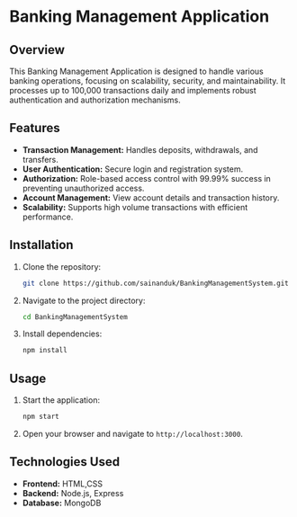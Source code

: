 # Banking Management Application

## Overview
This Banking Management Application is designed to handle various banking operations, focusing on scalability, security, and maintainability. It processes up to 100,000 transactions daily and implements robust authentication and authorization mechanisms.

## Features
- **Transaction Management:** Handles deposits, withdrawals, and transfers.
- **User Authentication:** Secure login and registration system.
- **Authorization:** Role-based access control with 99.99% success in preventing unauthorized access.
- **Account Management:** View account details and transaction history.
- **Scalability:** Supports high volume transactions with efficient performance.

## Installation
1. Clone the repository:
    ```sh
    git clone https://github.com/sainanduk/BankingManagementSystem.git
    ```
2. Navigate to the project directory:
    ```sh
    cd BankingManagementSystem
    ```
3. Install dependencies:
    ```sh
    npm install
    ```

## Usage
1. Start the application:
    ```sh
    npm start
    ```
2. Open your browser and navigate to `http://localhost:3000`.

## Technologies Used
- **Frontend:** HTML,CSS
- **Backend:** Node.js, Express
- **Database:** MongoDB
